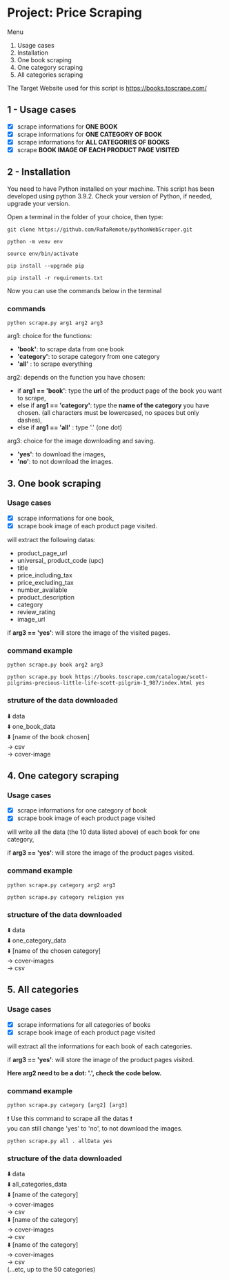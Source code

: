 # Project: Price Scraping

Menu

1. Usage cases
2. Installation
3. One book scraping
4. One category scraping
5. All categories scraping


The Target Website used for this script is https://books.toscrape.com/
## 1 - Usage cases

- [x] scrape informations for __ONE BOOK__
- [x] scrape informations for __ONE CATEGORY OF BOOK__
- [x] scrape informations for __ALL CATEGORIES OF BOOKS__
- [x] scrape __BOOK IMAGE OF EACH PRODUCT PAGE VISITED__
  
## 2 - Installation

You need to have Python installed on your machine.
This script has been developed using python 3.9.2.
Check your version of Python, if needed, upgrade your version. 

Open a terminal in the folder of your choice, then type:

```
git clone https://github.com/RafaRemote/pythonWebScraper.git
```
```
python -m venv env
```
```
source env/bin/activate
```
```
pip install --upgrade pip
```
```
pip install -r requirements.txt
```

Now you can use the commands below in the terminal

### commands 
```
python scrape.py arg1 arg2 arg3
```

arg1: choice for the functions:

- __'book'__: to scrape data from one book
- __'category'__: to scrape category from one category
- __'all'__ : to scrape everything

arg2: depends on the function you have chosen:
- if __arg1 == 'book'__: type the __url__ of the product page of the book you want to scrape,
- else if __arg1 == 'category'__: type the __name of the category__ you have chosen. (all characters must be lowercased, no spaces but only dashes),
- else if  __arg1 == 'all'__ : type '.' (one dot) 


arg3: choice for the image downloading and saving.

- __'yes'__: to download the images,
- __'no'__: to not download the images.

## 3. One book scraping
### Usage cases
- [x] scrape informations for one book,
- [x] scrape book image of each product page visited.

will extract the following datas:

* product_page_url
* universal_ product_code (upc)
* title
* price_including_tax
* price_excluding_tax
* number_available
* product_description
* category
* review_rating
* image_url


if __arg3 == 'yes'__: will store the image of the visited pages.
  
### command example

```
python scrape.py book arg2 arg3
```

```
python scrape.py book https://books.toscrape.com/catalogue/scott-pilgrims-precious-little-life-scott-pilgrim-1_987/index.html yes
```

### struture of the data downloaded

⬇️ data  
    ⬇️ one_book_data  
        ⬇️ [name of the book chosen]  
            -> csv  
            -> cover-image  


## 4. One category scraping
### Usage cases
- [x] scrape informations for one category of book
- [x] scrape book image of each product page visited

will write all the data (the 10 data listed above) of each book for one category, 

if __arg3 == 'yes'__: will store the image of the product pages visited.

### command example

```
python scrape.py category arg2 arg3
```

```
python scrape.py category religion yes
```

### structure of the data downloaded

⬇️  data  
    ⬇️  one_category_data  
        ⬇️  [name of the chosen category]  
            ->  cover-images  
            ->  csv  


## 5. All categories
### Usage cases
- [x] scrape informations for all categories of books
- [x] scrape book image of each product page visited

will extract all the informations for each book of each categories.

if __arg3 == 'yes'__: will store the image of the product pages visited.


__Here arg2 need to be a dot: '.', check the code below.__

### command example

```
python scrape.py category [arg2] [arg3]
```

:exclamation: Use this command to scrape all the datas :exclamation:  
you can still change 'yes' to 'no', to not download the images.

```
python scrape.py all . allData yes
```
### structure of the data downloaded 

⬇️ data  
    ⬇️ all_categories_data  
        ⬇️  [name of the category]  
            -> cover-images  
            -> csv  
        ⬇️  [name of the category]  
            -> cover-images  
            -> csv  
        ⬇️  [name of the category]  
            -> cover-images  
            -> csv  
        (...etc, up to the 50 categories)  

